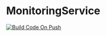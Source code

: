 # MonitoringService

[![Build Code On Push](https://github.com/lhartnet/MonitoringServiceAtuProject/actions/workflows/main.yml/badge.svg?branch=master)](https://github.com/lhartnet/MonitoringServiceAtuProject/actions/workflows/main.yml)
